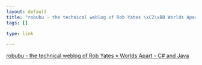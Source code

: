 ```yaml
--- 
layout: default
title: "robubu - the technical weblog of Rob Yates \xC2\xBB Worlds Apart - C# and Java"
tags: []

type: link

---
```

<a href="http://robubu.com/?p=28">robubu - the technical weblog of Rob Yates » Worlds Apart - C# and Java</a>
